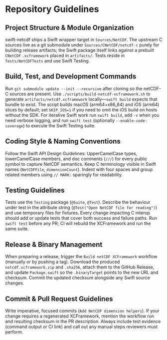 # Repository Guidelines

## Project Structure & Module Organization
swift-netcdf ships a Swift wrapper target in `Sources/NetCDF`. The upstream C sources live as a git submodule under `Sources/CNetCDF/netcdf-c` purely for building release artifacts; the Swift package itself links against a prebuilt `CNetCDF` `.xcframework` placed in `artifacts/`. Tests reside in `Tests/NetCDFTests` and use Swift Testing.

## Build, Test, and Development Commands
Run `git submodule update --init --recursive` after cloning so the netCDF-C sources are present. Use `./scripts/build-netcdf-xcframework.sh` to generate `artifacts/netcdf.xcframework` locally—`swift build` expects that bundle to exist. The script builds macOS (arm64+x86_64) and iOS (arm64) slices by default; set `SKIP_IOS=1` if you need to omit the iOS build on hosts without the SDK. For iterative Swift work run `swift build`, add `-v` when you need verbose logging, and run `swift test` (optionally `--enable-code-coverage`) to execute the Swift Testing suite.

## Coding Style & Naming Conventions
Follow the Swift API Design Guidelines: UpperCamelCase types, lowerCamelCase members, and doc comments (`///`) for every public symbol to capture NetCDF semantics. Keep C terminology visible in Swift names (`NetCDFFile`, `dimensionCount`). Indent with four spaces and group related members using `// MARK:` sparingly for readability.

## Testing Guidelines
Tests use the `Testing` package (`@Suite`, `@Test`). Describe the behaviour under test in the attribute string (`@Test("Open NetCDF file for reading")`) and use temporary files for fixtures. Every change impacting C interop should add or update tests that cover both success and failure paths. Run `swift test` before any PR; CI will rebuild the XCFramework and run the same suite.

## Release & Binary Management
When preparing a release, trigger the `Build netCDF XCFramework` workflow (manually or by pushing a tag). Download the produced `netcdf.xcframework.zip` and `.sha256`, attach them to the GitHub Release, and update `Package.swift` so the `.binaryTarget` points to the new URL and checksum. Commit the updated checksum alongside any Swift source changes.

## Commit & Pull Request Guidelines
Write imperative, focused commits (`Add NetCDF dimension helpers`). If your change requires a regenerated XCFramework, mention the workflow run and resulting checksum in the PR description. Always include test evidence (command output or CI link) and call out any manual steps reviewers must perform.
